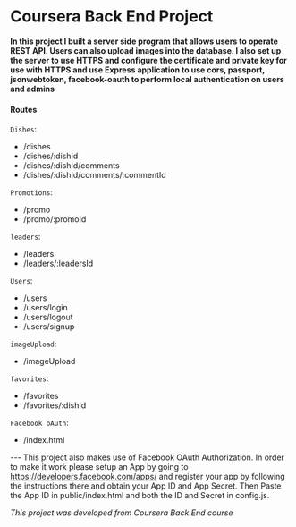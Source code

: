 # Coursera Back End Project

**In this project I built a server side program that allows users to operate REST API. Users can also upload images into the database. I also set up the server to use HTTPS and configure the certificate and private key for use with HTTPS and use Express application to use cors, passport, jsonwebtoken, facebook-oauth to perform local authentication on users and admins**

#### Routes

`Dishes`:

- /dishes
- /dishes/:dishId
- /dishes/:dishId/comments
- /dishes/:dishId/comments/:commentId

`Promotions`:

- /promo
- /promo/:promoId

`leaders`:

- /leaders
- /leaders/:leadersId

`Users`:

- /users
- /users/login
- /users/logout
- /users/signup

`imageUpload`:

- /imageUpload

`favorites`:

- /favorites
- /favorites/:dishId

`Facebook oAuth`:

- /index.html

--- This project also makes use of Facebook OAuth Authorization. In order to make it work please setup an App by going to https://developers.facebook.com/apps/ and register your app by following the instructions there and obtain your App ID and App Secret. Then Paste the App ID in public/index.html and both the ID and Secret in config.js.

_This project was developed from Coursera Back End course_
